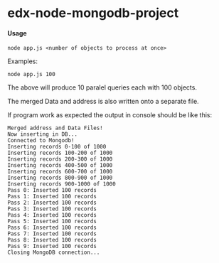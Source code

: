 # edx-node-mongodb-project

#### Usage
```
node app.js <number of objects to process at once>
```

Examples: 

```
node app.js 100
```
The above will produce 10 paralel queries each with 100 objects. 

The merged Data and address is also written onto a separate file.

If program work as expected the output in console should be like this:

```
Merged address and Data Files!
Now inserting in DB...
Connected to Mongodb!
Inserting records 0-100 of 1000
Inserting records 100-200 of 1000
Inserting records 200-300 of 1000
Inserting records 400-500 of 1000
Inserting records 600-700 of 1000
Inserting records 800-900 of 1000
Inserting records 900-1000 of 1000
Pass 0: Inserted 100 records
Pass 1: Inserted 100 records
Pass 2: Inserted 100 records
Pass 3: Inserted 100 records
Pass 4: Inserted 100 records
Pass 5: Inserted 100 records
Pass 6: Inserted 100 records
Pass 7: Inserted 100 records
Pass 8: Inserted 100 records
Pass 9: Inserted 100 records
Closing MongoDB connection...

```
